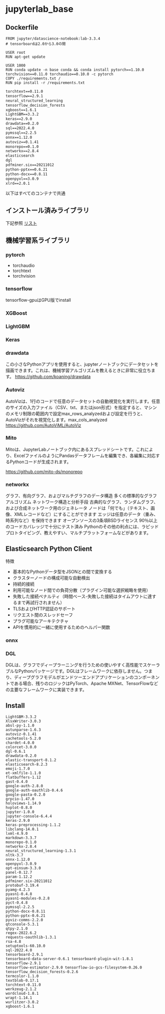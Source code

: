 # jupyterlab_base

## Dockerfile
```=yaml
FROM jupyter/datascience-notebook:lab-3.3.4
# tensorboardは2.0から3.0の間

USER root
RUN apt-get update

USER 1000
RUN conda update -n base conda && conda install pytorch==1.10.0 torchvision==0.11.0 torchaudio==0.10.0 -c pytorch
COPY ./requirements.txt /
RUN pip install -r /requirements.txt
```

```=requirements.txt
torchtext==0.11.0
tensorflow==2.9.1
neural_structured_learning
tensorflow_decision_forests
xgboost==1.6.1
LightGBM==3.3.2
keras==2.9.0
drawdata==0.2.0
sql==2022.4.0
pymssql==2.2.5
onnx==1.12.0
autoviz==0.1.41
monorepo==0.1.0
networkx==2.8.4
elasticsearch
dgl
pdfminer.six==20211012
python-pptx==0.6.21
python-docx==0.8.11
openpyxl==3.0.9
xlrd==2.0.1
```

以下はすべてのコンテナで共通

## インストール済みライブラリ
下記参照
<a href="lib_list">リスト</a>

## 機械学習系ライブラリ

### pytorch 

- torchaudio
- torchtext
- torchvision

### tensorflow

tensorflow-gpuはGPU版でinstall

### XGBoost

### LightGBM

### Keras

###  drawdata
この小さなPythonアプリを使用すると、jupyterノートブックにデータセットを描画できます。これは、機械学習アルゴリズムを教えるときに非常に役立ちます。
https://github.com/koaning/drawdata

### Autoviz
AutoVizは、1行のコードで任意のデータセットの自動視覚化を実行します。任意のサイズの入力ファイル（CSV、txt、またはjson形式）を指定すると、マシンのメモリ制限の範囲内で設定max_rows_analyzedおよび設定を行うと、AutoVizがそれを視覚化します。max_cols_analyzed
https://github.com/AutoViML/AutoViz

### Mito
Mitoは、JupyterLabノートブック内にあるスプレッドシートです。これにより、ExcelファイルのようにPandasデータフレームを編集でき、各編集に対応するPythonコードが生成されます。

https://github.com/mito-ds/monorepo

### networkx
グラフ、有向グラフ、およびマルチグラフのデータ構造
多くの標準的なグラフアルゴリズム
ネットワーク構造と分析手段
古典的なグラフ、ランダムグラフ、および合成ネットワーク用のジェネレータ
ノードは「何でも」（テキスト、画像、XMLレコードなど）にすることができます
エッジは任意のデータ（重み、時系列など）を保持できます
オープンソースの3条項BSDライセンス
90％以上のコードカバレッジで十分にテスト済み
Pythonのその他の利点には、ラピッドプロトタイピング、教えやすい、マルチプラットフォームなどがあります。

## Elasticsearch Python Client
特徴
- 基本的なPythonデータ型をJSONとの間で変換する
- クラスターノードの構成可能な自動検出
- 持続的接続
- 利用可能なノード間での負荷分散（プラグイン可能な選択戦略を使用）
- 失敗した接続ペナルティ（時間ベース-失敗した接続はタイムアウトに達するまで再試行されません）
- TLSおよびHTTP認証のサポート
- リクエスト間のスレッドセーフ
- プラグ可能なアーキテクチャ
- APIを慣用的に一緒に使用するためのヘルパー関数

### onnx

### DGL

DGLは、グラフでディープラーニングを行うための使いやすく高性能でスケーラブルなPythonパッケージです。DGLはフレームワークに依存しません。つまり、ディープグラフモデルがエンドツーエンドアプリケーションのコンポーネントである場合、残りのロジックはPyTorch、Apache MXNet、TensorFlowなどの主要なフレームワークに実装できます。

## Install

```
LightGBM-3.3.2 
XlsxWriter-3.0.3 
absl-py-1.1.0 
astunparse-1.6.3 
autoviz-0.1.41 
cachetools-5.2.0 
chardet-4.0.0 
colorcet-3.0.0 
dgl-0.6.1 
drawdata-0.2.0
elastic-transport-8.1.2 
elasticsearch-8.2.3 
emoji-1.7.0 
et-xmlfile-1.1.0 
flatbuffers-1.12 
gast-0.4.0 
google-auth-2.8.0 
google-auth-oauthlib-0.4.6 
google-pasta-0.2.0 
grpcio-1.47.0 
holoviews-1.14.9 
hvplot-0.8.0 
jupyter-1.0.0 
jupyter-console-6.4.4 
keras-2.9.0 
keras-preprocessing-1.1.2 
libclang-14.0.1 
lxml-4.9.0 
markdown-3.3.7 
monorepo-0.1.0 
networkx-2.8.4 
neural_structured_learning-1.3.1 
nltk-3.7 
onnx-1.12.0 
openpyxl-3.0.9 
opt-einsum-3.3.0 
panel-0.12.7 
param-1.12.2 
pdfminer.six-20211012 
protobuf-3.19.4 
pyamg-4.2.3 
pyasn1-0.4.8 
pyasn1-modules-0.2.8 
pyct-0.4.8 
pymssql-2.2.5 
python-docx-0.8.11 
python-pptx-0.6.21 
pyviz-comms-2.2.0 
qtconsole-5.3.1 
qtpy-2.1.0 
regex-2022.6.2 
requests-oauthlib-1.3.1 
rsa-4.8 
setuptools-60.10.0 
sql-2022.4.0 
tensorboard-2.9.1 
tensorboard-data-server-0.6.1 tensorboard-plugin-wit-1.8.1 
tensorflow-2.9.1 
tensorflow-estimator-2.9.0 tensorflow-io-gcs-filesystem-0.26.0 tensorflow_decision_forests-0.2.6 
termcolor-1.1.0 
textblob-0.17.1 
torchtext-0.11.0 
werkzeug-2.1.2 
wordcloud-1.8.1 
wrapt-1.14.1 
wurlitzer-3.0.2 
xgboost-1.6.1
```